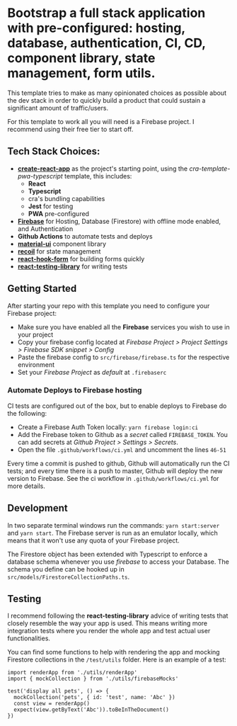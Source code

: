 # Bootstrap a full stack application with pre-configured: hosting, database, authentication, CI, CD, component library, state management, form utils.

This template tries to make as many opinionated choices as possible about the dev stack in order to quickly build a product that could sustain a significant amount of traffic/users.

For this template to work all you will need is a Firebase project. I recommend using their free tier to start off.

## Tech Stack Choices:
- **[create-react-app](https://github.com/facebook/create-react-app)** as the project's starting point, using the *cra-template-pwa-typescript* template, this includes:
  - **React**
  - **Typescript**
  - cra's bundling capabilities
  - **Jest** for testing
  - **PWA** pre-configured
- **[Firebase](https://firebase.google.com/)** for Hosting, Database (Firestore) with offline mode enabled, and Authentication
- **Github Actions** to automate tests and deploys
- **[material-ui](https://github.com/mui-org/material-ui)** component library
- **[recoil](https://github.com/facebookexperimental/Recoil)** for state management
- **[react-hook-form](https://github.com/react-hook-form/react-hook-form)** for building forms quickly
- **[react-testing-library](https://testing-library.com/docs/react-testing-library/intro)** for writing tests

## Getting Started
After starting your repo with this template you need to configure your Firebase project:
- Make sure you have enabled all the **Firebase** services you wish to use in your project
- Copy your firebase config located at *Firebase Project > Project Settings > Firebase SDK snippet > Config*
- Paste the firebase config to `src/firebase/firebase.ts` for the respective environment
- Set your *Firebase Project* as *default* at `.firebaserc`

### Automate Deploys to Firebase hosting
CI tests are configured out of the box, but to enable deploys to Firebase do the following:
- Create a Firebase Auth Token locally: `yarn firebase login:ci`
- Add the Firebase token to Github as a *secret* called `FIREBASE_TOKEN`. You can add secrets at *Github Project > Settings > Secrets*.
- Open the file `.github/workflows/ci.yml` and uncomment the lines `46-51` 

Every time a commit is pushed to github, Github will automatically run the CI tests; and every time there is a push to master, Github will deploy the new version to Firebase. See the ci workflow in `.github/workflows/ci.yml` for more details.

## Development
In two separate terminal windows run the commands: `yarn start:server` and `yarn start`. The Firebase server is run as an emulator locally, which means that it won't use any quota of your Firebase project.

The Firestore object has been extended with Typescript to enforce a database schema whenever you use *firebase* to access your Database. The schema you define can be hooked up in `src/models/FirestoreCollectionPaths.ts`.

## Testing
I recommend following the **react-testing-library** advice of writing tests that closely resemble the way your app is used. This means writing more integration tests where you render the whole app and test actual user functionalities.

You can find some functions to help with rendering the app and mocking Firestore collections in the `/test/utils` folder. Here is an example of a test:
```
import renderApp from './utils/renderApp'
import { mockCollection } from './utils/firebaseMocks'

test('display all pets', () => {
  mockCollection('pets', { id: 'test', name: 'Abc' })
  const view = renderApp()
  expect(view.getByText('Abc')).toBeInTheDocument()
})
```
